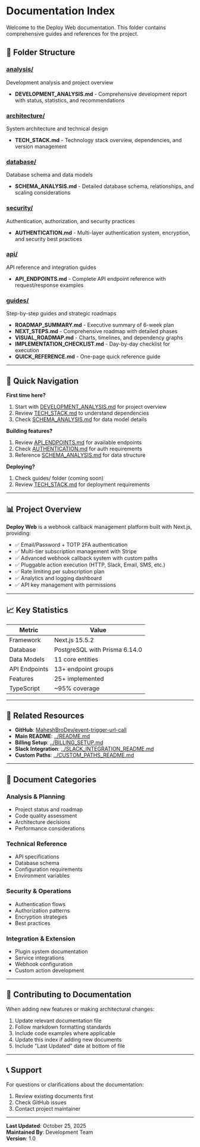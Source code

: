 # Documentation Index

Welcome to the Deploy Web documentation. This folder contains comprehensive guides and references for the project.

## 📁 Folder Structure

### [analysis/](./analysis/)
Development analysis and project overview
- **DEVELOPMENT_ANALYSIS.md** - Comprehensive development report with status, statistics, and recommendations

### [architecture/](./architecture/)
System architecture and technical design
- **TECH_STACK.md** - Technology stack overview, dependencies, and version management

### [database/](./database/)
Database schema and data models
- **SCHEMA_ANALYSIS.md** - Detailed database schema, relationships, and scaling considerations

### [security/](./security/)
Authentication, authorization, and security practices
- **AUTHENTICATION.md** - Multi-layer authentication system, encryption, and security best practices

### [api/](./api/)
API reference and integration guides
- **API_ENDPOINTS.md** - Complete API endpoint reference with request/response examples

### [guides/](./guides/)
Step-by-step guides and strategic roadmaps
- **ROADMAP_SUMMARY.md** - Executive summary of 6-week plan
- **NEXT_STEPS.md** - Comprehensive roadmap with detailed phases
- **VISUAL_ROADMAP.md** - Charts, timelines, and dependency graphs
- **IMPLEMENTATION_CHECKLIST.md** - Day-by-day checklist for execution
- **QUICK_REFERENCE.md** - One-page quick reference guide

---

## 🚀 Quick Navigation

**First time here?**
1. Start with [DEVELOPMENT_ANALYSIS.md](./analysis/DEVELOPMENT_ANALYSIS.md) for project overview
2. Review [TECH_STACK.md](./architecture/TECH_STACK.md) to understand dependencies
3. Check [SCHEMA_ANALYSIS.md](./database/SCHEMA_ANALYSIS.md) for data model details

**Building features?**
1. Review [API_ENDPOINTS.md](./api/API_ENDPOINTS.md) for available endpoints
2. Check [AUTHENTICATION.md](./security/AUTHENTICATION.md) for auth requirements
3. Reference [SCHEMA_ANALYSIS.md](./database/SCHEMA_ANALYSIS.md) for data structure

**Deploying?**
1. Check guides/ folder (coming soon)
2. Review [TECH_STACK.md](./architecture/TECH_STACK.md) for deployment requirements

---

## 📊 Project Overview

**Deploy Web** is a webhook callback management platform built with Next.js, providing:

- ✅ Email/Password + TOTP 2FA authentication
- ✅ Multi-tier subscription management with Stripe
- ✅ Advanced webhook callback system with custom paths
- ✅ Pluggable action execution (HTTP, Slack, Email, SMS, etc.)
- ✅ Rate limiting per subscription plan
- ✅ Analytics and logging dashboard
- ✅ API key management with permissions

---

## 📈 Key Statistics

| Metric | Value |
|--------|-------|
| Framework | Next.js 15.5.2 |
| Database | PostgreSQL with Prisma 6.14.0 |
| Data Models | 11 core entities |
| API Endpoints | 13+ endpoint groups |
| Features | 25+ implemented |
| TypeScript | ~95% coverage |

---

## 🔗 Related Resources

- **GitHub**: [MaheshBroDev/event-trigger-url-call](https://github.com/MaheshBroDev/event-trigger-url-call)
- **Main README**: [../README.md](../README.md)
- **Billing Setup**: [../BILLING_SETUP.md](../BILLING_SETUP.md)
- **Slack Integration**: [../SLACK_INTEGRATION_README.md](../SLACK_INTEGRATION_README.md)
- **Custom Paths**: [../CUSTOM_PATHS_README.md](../CUSTOM_PATHS_README.md)

---

## 📝 Document Categories

### Analysis & Planning
- Project status and roadmap
- Code quality assessment
- Architecture decisions
- Performance considerations

### Technical Reference
- API specifications
- Database schema
- Configuration requirements
- Environment variables

### Security & Operations
- Authentication flows
- Authorization patterns
- Encryption strategies
- Best practices

### Integration & Extension
- Plugin system documentation
- Service integrations
- Webhook configuration
- Custom action development

---

## 🤝 Contributing to Documentation

When adding new features or making architectural changes:

1. Update relevant documentation file
2. Follow markdown formatting standards
3. Include code examples where applicable
4. Update this index if adding new documents
5. Include "Last Updated" date at bottom of file

---

## 📞 Support

For questions or clarifications about the documentation:
1. Review existing documents first
2. Check GitHub issues
3. Contact project maintainer

---

**Last Updated**: October 25, 2025  
**Maintained By**: Development Team  
**Version**: 1.0
